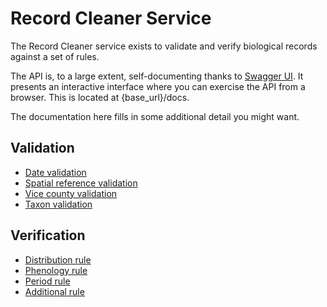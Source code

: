 # Record Cleaner Service

The Record Cleaner service exists to validate and verify biological records
against a set of rules.

The API is, to a large extent, self-documenting thanks to 
[Swagger UI](https://github.com/swagger-api/swagger-ui). It presents an
interactive interface where you can exercise the API from a browser. This is 
located at {base_url}/docs.

The documentation here fills in some additional detail you might want.

## Validation

* [Date validation](validate/date.md)
* [Spatial reference validation](validate/sref.md)
* [Vice county validation](validate/vc.md)
* [Taxon validation](validate/taxon.md)


## Verification

* [Distribution rule](verify/tenkm.md)
* [Phenology rule](verifiy/phenology.md)
* [Period rule](verify/period.md)
* [Additional rule](verify/additional.md)


